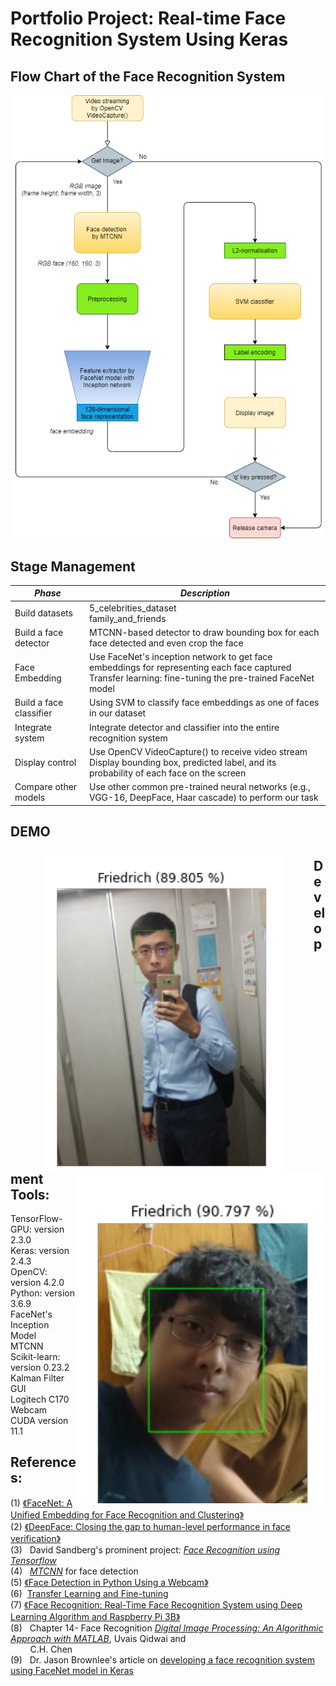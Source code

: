 # **Portfolio Project: Real-time Face Recognition System Using Keras**


## **Flow Chart of the Face Recognition System**

![Image of Flow Chart](https://github.com/Friedrich94326/Portfolio_Project/blob/main/Overall%20Flow%20Chart.png)

## Stage Management

***Phase*** | ***Description***
---- | ---
Build datasets | 5_celebrities_dataset <br> family_and_friends <br/>
Build a face detector | MTCNN-based detector to draw bounding box for each face detected and even crop the face
Face Embedding | Use FaceNet's inception network to get face embeddings for representing each face captured <br/> Transfer learning: fine-tuning the pre-trained FaceNet model <br/>
Build a face classifier | Using SVM to classify face embeddings as one of faces in our dataset
Integrate system | Integrate detector and classifier into the entire recognition system
Display control | Use OpenCV VideoCapture() to receive video stream <br> Display bounding box, predicted label, and its probability of each face on the screen <br/>
Compare other models | Use other common pre-trained neural networks (e.g., VGG-16, DeepFace, Haar cascade) to perform our task



## DEMO

<p float="left">
  <img align="left" src="https://github.com/Friedrich94326/Portfolio_Project/blob/main/results/Predictions_Friedrich.png" hspace="50"/>
  <img align="right" src="https://github.com/Friedrich94326/Portfolio_Project/blob/main/results/Predictions_Friedrich_2.png" />
</p>



## **Development Tools:**
TensorFlow-GPU: version 2.3.0 \
Keras: version 2.4.3 \
OpenCV: version 4.2.0 \
Python: version 3.6.9 \
FaceNet's Inception Model \
MTCNN \
Scikit-learn: version 0.23.2 \
Kalman Filter \
GUI \
Logitech C170 Webcam \
CUDA version 11.1



## **References:**
(1) [《FaceNet: A Unified Embedding for Face Recognition and Clustering》](https://arxiv.org/abs/1503.03832)  \
(2) [《DeepFace: Closing the gap to human-level performance in face verification》](https://www.cs.toronto.edu/~ranzato/publications/taigman_cvpr14.pdf) \
(3) &nbsp; David Sandberg's prominent project: *[Face Recognition using Tensorflow](https://github.com/davidsandberg/facenet)* \
(4) &nbsp; *[MTCNN](https://github.com/ipazc/mtcnn)* for face detection \
(5) [《Face Detection in Python Using a Webcam》](https://realpython.com/face-detection-in-python-using-a-webcam/) \
(6) &nbsp;[Transfer Learning and Fine-tuning](https://www.tensorflow.org/tutorials/images/transfer_learning?fbclid=IwAR1h325gQ5L5S-QCwrlZWhsPE5qm4XGUsrsLJdjppzs_RABCOhxARn8voKA) \
(7) [《Face Recognition: Real-Time Face Recognition System using Deep Learning Algorithm and Raspberry Pi 3B》](https://medium.com/@BhashkarKunal/face-recognition-real-time-webcam-face-recognition-system-using-deep-learning-algorithm-and-98cf8254def7) \
(8) &nbsp; Chapter 14- Face Recognition [*Digital Image Processing: An Algorithmic Approach with MATLAB*](https://www.amazon.com/Digital-Image-Processing-Algorithmic-Textbooks/dp/1420079506), Uvais Qidwai and <br> &nbsp; &nbsp; &nbsp; &nbsp; C.H. Chen \
(9) &nbsp; Dr. Jason Brownlee's article on [developing a face recognition system using FaceNet model in Keras](https://machinelearningmastery.com/how-to-develop-a-face-recognition-system-using-facenet-in-keras-and-an-svm-classifier/) 
